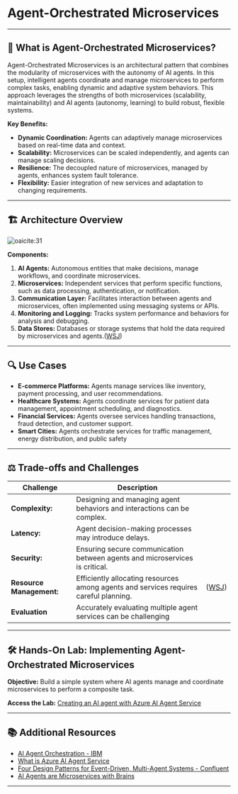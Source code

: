 # Agent-Orchestrated Microservices

---

## 🧠 What is Agent-Orchestrated Microservices?

Agent-Orchestrated Microservices is an architectural pattern that combines the modularity of microservices with the autonomy of AI agents. In this setup, intelligent agents coordinate and manage microservices to perform complex tasks, enabling dynamic and adaptive system behaviors. This approach leverages the strengths of both microservices (scalability, maintainability) and AI agents (autonomy, learning) to build robust, flexible systems.

**Key Benefits:**

* **Dynamic Coordination:** Agents can adaptively manage microservices based on real-time data and context.
* **Scalability:** Microservices can be scaled independently, and agents can manage scaling decisions.
* **Resilience:** The decoupled nature of microservices, managed by agents, enhances system fault tolerance.
* **Flexibility:** Easier integration of new services and adaptation to changing requirements.

---

## 🏗️ Architecture Overview

![oaicite:31](https://devblogs.microsoft.com/semantic-kernel/wp-content/uploads/sites/78/2024/01/microagents.png)

**Components:**

1. **AI Agents:** Autonomous entities that make decisions, manage workflows, and coordinate microservices.
2. **Microservices:** Independent services that perform specific functions, such as data processing, authentication, or notification.
3. **Communication Layer:** Facilitates interaction between agents and microservices, often implemented using messaging systems or APIs.
4. **Monitoring and Logging:** Tracks system performance and behaviors for analysis and debugging.
5. **Data Stores:** Databases or storage systems that hold the data required by microservices and agents.([WSJ][1])

---

## 🔍 Use Cases

* **E-commerce Platforms:** Agents manage services like inventory, payment processing, and user recommendations.
* **Healthcare Systems:** Agents coordinate services for patient data management, appointment scheduling, and diagnostics.
* **Financial Services:** Agents oversee services handling transactions, fraud detection, and customer support.
* **Smart Cities:** Agents orchestrate services for traffic management, energy distribution, and public safety
---

## ⚖️ Trade-offs and Challenges

| Challenge                | Description                                                                           |            |
| ------------------------ | ------------------------------------------------------------------------------------- | ---------- |
| **Complexity:**          | Designing and managing agent behaviors and interactions can be complex.               |            |
| **Latency:**             | Agent decision-making processes may introduce delays.                                 |            |
| **Security:**            | Ensuring secure communication between agents and microservices is critical.           |            |
| **Resource Management:** | Efficiently allocating resources among agents and services requires careful planning. | ([WSJ][1]) |
| **Evaluation** | Accurately evaluating multiple agent services can be challenging |

---

## 🛠️ Hands-On Lab: Implementing Agent-Orchestrated Microservices

**Objective:** Build a simple system where AI agents manage and coordinate microservices to perform a composite task.

**Access the Lab:** [Creating an AI agent with Azure AI Agent Service](https://learn.microsoft.com/en-us/azure/ai-services/agents/quickstart?pivots=programming-language-python-azure)

---

## 📚 Additional Resources

* [AI Agent Orchestration - IBM](https://www.ibm.com/think/topics/ai-agent-orchestration)
* [What is Azure AI Agent Service](https://learn.microsoft.com/en-us/azure/ai-services/agents/overview)
* [Four Design Patterns for Event-Driven, Multi-Agent Systems - Confluent](https://www.confluent.io/blog/event-driven-multi-agent-systems/)
* [AI Agents are Microservices with Brains](https://seanfalconer.medium.com/ai-agents-are-microservices-with-brains-ccb42d1504d7)
---

[1]: https://www.wsj.com/articles/ai-agents-are-learning-how-to-collaborate-companies-need-to-work-with-them-28c7464d?utm_source=chatgpt.com "AI Agents Are Learning How to Collaborate. Companies Need to Work With Them"
